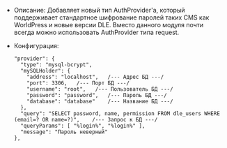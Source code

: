 + Описание: Добавляет новый тип AuthProvider'a, который поддерживает стандартное шифрование паролей таких CMS как WorldPress и новые версии DLE. Вместо данного модуля почти всегда можно использовать AuthProvider типа request.
+ Конфигурация:

      "provider": {
        "type": "mysql-bcrypt",
        "mySQLHolder": {
          "address": "localhost",   /--- Адрес БД ---/
          "port": 3306,   /--- Порт БД ---/
          "username": "root",   /--- Пользователь БД ---/
          "password": "password",   /--- Пароль БД ---/
          "database": "database"    /--- Название БД ---/
        },
        "query": "SELECT password, name, permission FROM dle_users WHERE (email=? OR name=?)",    /--- Запрос к БД ---/
        "queryParams": [ "%login%", "%login%" ],
        "message": "Пароль неверный"
      },
